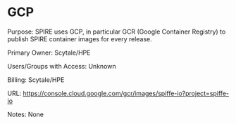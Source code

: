 # GCP

Purpose: SPIRE uses GCP, in particular GCR (Google Container Registry) to publish SPIRE container images for every release.

Primary Owner: Scytale/HPE

Users/Groups with Access: Unknown

Billing: Scytale/HPE

URL: https://console.cloud.google.com/gcr/images/spiffe-io?project=spiffe-io

Notes: None
